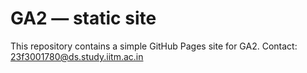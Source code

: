 # GA2 — static site
This repository contains a simple GitHub Pages site for GA2.
Contact: <!--email_off-->23f3001780@ds.study.iitm.ac.in<!--/email_off-->
